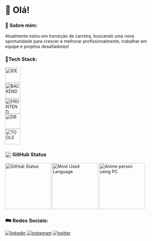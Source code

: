 # 👋 Olá!

### 🚀 Sobre mim:
Atualmente estou em transição de carreira, buscando uma nova oportunidade para crescer e melhorar profissionalmente, trabalhar em equipe e projetos desafiadores!

### &#129504;Tech Stack:
<div>
  <a href="#" title="Eclipse, VSCode, Intellij, Maven, Gradle">
    <img height="50" alt="IDE" src="https://skillicons.dev/icons?i=eclipse,vscode,idea,maven,gradle" />
  </a>
</br>
  <a href="#" title="Java, Spring, Node.js, TypeScript">
    <img height="50" alt="BACKEND" src="https://skillicons.dev/icons?i=java,spring,nodejs,ts" />
  </a>
</br>
  <a href="#" title="HTML, CSS, Bootstrap, JavaScript, Angular, React">
    <img height="50" alt="FRONTEND" src="https://skillicons.dev/icons?i=html,css,bootstrap,js,angular,react" />
  </a>
</br>
  <a href="#" title="MySQL, PostgreSQL, MongoDB">
    <img height="50" alt="DB" src="https://skillicons.dev/icons?i=mysql,postgres,mongodb" />
  </a>
</br>
  <a href="#" title="Postman, Git, GitHub, GitLab, Docker, Linux">
    <img height="50" alt="TOOLS" src="https://skillicons.dev/icons?i=postman,git,github,gitlab,docker,linux" />
  </a>
</div>

### <img align="center" alt="GitHub Status" height="20" width="20" src="https://github.githubassets.com/images/modules/logos_page/GitHub-Mark.png" /> GitHub Status
<div>
  <img height="150" alt="GitHub Status" src="https://github-readme-stats.vercel.app/api?username=brunomourasoares&show_icons=true&hide_rank=true&theme=github_dark&include_all_commits=true&count_private=true" />
  <img height="150" alt="Most Used Language" src="https://github-readme-stats.vercel.app/api/top-langs/?username=brunomourasoares&layout=compact&langs_count=20&theme=github_dark" />
  <img height="150" alt="Anime person using PC" src="https://blogdoiphone.com/wp-content/uploads/2020/02/97387022d579d0d9806c8c3e176434f7.gif" />
</div>
  
### &#128490; Redes Sociais:

[![linkedin](https://img.shields.io/badge/linkedin-0A66C2?style=for-the-badge&logo=linkedin&logoColor=white "LinkedIn")](https://linkedin.com/in/brunomsoares)
[![instagram](https://img.shields.io/badge/instagram-E4405F?style=for-the-badge&logo=instagram&logoColor=white "Instagram")](https://www.instagram.com/brunomourasoares/)
[![twitter](https://img.shields.io/badge/twitter-FFFFFF?style=for-the-badge&logo=x&logoColor=black "Twitter")](https://twitter.com/BMouraSoares)
